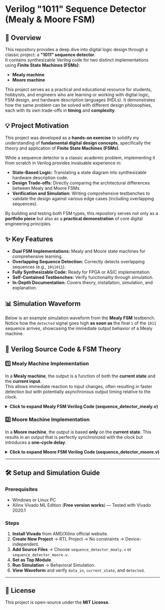 
# Verilog "1011" Sequence Detector (Mealy & Moore FSM)

## 📖 Overview
This repository provides a deep dive into digital logic design through a classic project: a **"1011" sequence detector**.  
It contains synthesizable Verilog code for two distinct implementations using **Finite State Machines (FSMs)**:  
- **Mealy machine**
- **Moore machine**

This project serves as a practical and educational resource for students, hobbyists, and engineers who are learning or working with digital logic, FSM design, and hardware description languages (HDLs). It demonstrates how the same problem can be solved with different design philosophies, each with its own trade-offs in **timing** and **complexity**.


## 💡 Project Motivation
This project was developed as a **hands-on exercise** to solidify my understanding of **fundamental digital design concepts**, specifically the theory and application of **Finite State Machines (FSMs)**.

While a sequence detector is a classic academic problem, implementing it from scratch in Verilog provides invaluable experience in:

- **State-Based Logic:** Translating a state diagram into synthesizable hardware description code.  
- **Design Trade-offs:** Directly comparing the architectural differences between Mealy and Moore FSMs.  
- **Verification and Simulation:** Writing comprehensive testbenches to validate the design against various edge cases (including overlapping sequences).  

By building and testing both FSM types, this repository serves not only as a **portfolio piece** but also as a **practical demonstration** of core digital engineering principles.



## ✨ Key Features
- **Dual FSM Implementations:** Mealy and Moore state machines for comprehensive learning.
- **Overlapping Sequence Detection:** Correctly detects overlapping sequences (e.g., `1011011`).
- **Fully Synthesizable Code:** Ready for FPGA or ASIC implementation.
- **Self-Contained Testbenches:** Verify functionality through simulation.
- **In-Depth Documentation:** Covers theory, installation, simulation, and explanation.



## 📊 Simulation Waveform
Below is an example simulation waveform from the **Mealy FSM** testbench.  
Notice how the `detected` signal goes high **as soon as** the final `1` of the `1011` sequence arrives, showcasing the immediate output behavior of a Mealy machine.



## 🧠 Verilog Source Code & FSM Theory

### 1️⃣ Mealy Machine Implementation
In a **Mealy machine**, the output is a function of both the **current state** and the **current input**.  
This allows immediate reaction to input changes, often resulting in faster detection but with potentially asynchronous output timing relative to the clock.

<details>
<summary><strong>Click to expand Mealy FSM Verilog Code (sequence_detector_mealy.v)</strong></summary>

```verilog
//-----------------------------------------------------------------------------
// Design: 1011 Sequence Detector (Mealy Machine)
//-----------------------------------------------------------------------------
module sequence_detector_mealy (
    input  wire       clk,
    input  wire       reset,
    input  wire       data_in,
    output reg        detected
);

    // State declaration
    parameter S_IDLE = 2'b00;
    parameter S_1    = 2'b01;
    parameter S_10   = 2'b10;
    parameter S_101  = 2'b11;

    reg [1:0] current_state, next_state;

    // State Transitions
    always @(current_state or data_in) begin
        case (current_state)
            S_IDLE: next_state = data_in ? S_1 : S_IDLE;
            S_1:    next_state = data_in ? S_1 : S_10;
            S_10:   next_state = data_in ? S_101 : S_IDLE;
            S_101:  next_state = data_in ? S_1 : S_10;
            default: next_state = S_IDLE;
        endcase
    end

    // Output Logic (Mealy)
    always @(current_state or data_in) begin
        detected = ((current_state == S_101) && (data_in == 1'b1));
    end

    // State Register Update
    always @(posedge clk or posedge reset) begin
        if (reset)
            current_state <= S_IDLE;
        else
            current_state <= next_state;
    end
endmodule

//-----------------------------------------------------------------------------
// Testbench
//-----------------------------------------------------------------------------
module tb_sequence_detector_mealy;
    reg clk, reset, data_in;
    wire detected;

    sequence_detector_mealy uut (
        .clk(clk), .reset(reset), .data_in(data_in), .detected(detected)
    );

    // Clock
    initial begin
        clk = 0;
        forever #5 clk = ~clk;
    end

    // Test
    initial begin
        reset = 1; data_in = 0;
        #15 reset = 0;
        $display("Time\tCLK\tRESET\tDATA_IN\tDETECTED");
        $monitor("%3d\t%b\t%b\t%b\t%b", $time, clk, reset, data_in, detected);

        // 1011
        #10 data_in = 1; #10 data_in = 0; #10 data_in = 1; #10 data_in = 1;
        #10 data_in = 0;

        // 1011011
        #20 data_in = 1; #10 data_in = 0; #10 data_in = 1; #10 data_in = 1;
        #10 data_in = 0; #10 data_in = 1; #10 data_in = 1;
        #10 data_in = 0;

        #20 $finish;
    end
endmodule
````

</details>


### 2️⃣ Moore Machine Implementation

In a **Moore machine**, the output is based **only** on the **current state**.
This results in an output that is perfectly synchronized with the clock but introduces a **one-cycle delay**.

<details>
<summary><strong>Click to expand Moore FSM Verilog Code (sequence_detector_moore.v)</strong></summary>

```verilog
//-----------------------------------------------------------------------------
// Design: 1011 Sequence Detector (Moore Machine)
//-----------------------------------------------------------------------------
module sequence_detector_moore (
    input  wire       clk,
    input  wire       reset,
    input  wire       data_in,
    output wire       detected
);

    // State declaration
    parameter S_IDLE  = 3'b000;
    parameter S_1     = 3'b001;
    parameter S_10    = 3'b010;
    parameter S_101   = 3'b011;
    parameter S_1011  = 3'b100;

    reg [2:0] current_state, next_state;

    // State Transitions
    always @(current_state or data_in) begin
        case (current_state)
            S_IDLE:  next_state = data_in ? S_1 : S_IDLE;
            S_1:     next_state = data_in ? S_1 : S_10;
            S_10:    next_state = data_in ? S_101 : S_IDLE;
            S_101:   next_state = data_in ? S_1011 : S_10;
            S_1011:  next_state = data_in ? S_1 : S_10;
            default: next_state = S_IDLE;
        endcase
    end

    // State Register Update
    always @(posedge clk or posedge reset) begin
        if (reset)
            current_state <= S_IDLE;
        else
            current_state <= next_state;
    end

    // Output Logic (Moore)
    assign detected = (current_state == S_1011);

endmodule

//-----------------------------------------------------------------------------
// Testbench
//-----------------------------------------------------------------------------
module tb_sequence_detector_moore;
    reg clk, reset, data_in;
    wire detected;

    sequence_detector_moore uut (
        .clk(clk), .reset(reset), .data_in(data_in), .detected(detected)
    );

    initial begin
        clk = 0;
        forever #5 clk = ~clk;
    end

    initial begin
        reset = 1; data_in = 0;
        #15 reset = 0;
        $display("Time\tCLK\tRESET\tDATA_IN\tDETECTED");
        $monitor("%3d\t%b\t%b\t%b\t%b", $time, clk, reset, data_in, detected);

        // 1011
        #10 data_in = 1; #10 data_in = 0; #10 data_in = 1; #10 data_in = 1;
        #10 data_in = 0;

        // 1011011
        #20 data_in = 1; #10 data_in = 0; #10 data_in = 1; #10 data_in = 1;
        #10 data_in = 0; #10 data_in = 1; #10 data_in = 1;
        #10 data_in = 0;

        #20 $finish;
    end
endmodule
```

</details>

---

## 🛠️ Setup and Simulation Guide

### **Prerequisites**

* Windows or Linux PC
* Xilinx Vivado ML Edition (**Free version works**) — Tested with Vivado 2020.1

### **Steps**

1. **Install Vivado** from AMD/Xilinx official website.
2. **Create New Project** → RTL Project → No constraints → Device-independent.
3. **Add Source Files** → Choose `sequence_detector_mealy.v` or `sequence_detector_moore.v`.
4. **Set as Top Module**.
5. **Run Simulation** → Behavioral Simulation.
6. **View Waveform** and verify `data_in`, `current_state`, and `detected`.

---

## 📜 License

This project is open-source under the **MIT License**.

